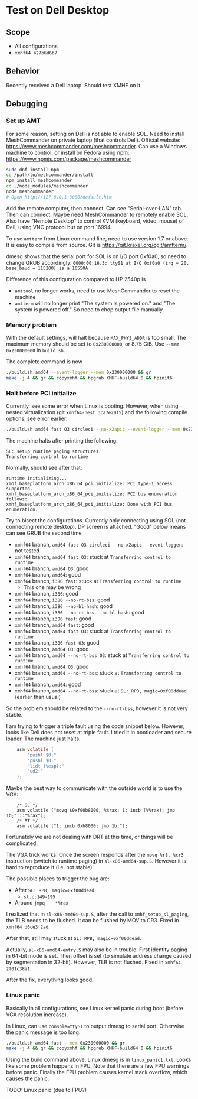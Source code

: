 # Test on Dell Desktop

## Scope
* All configurations
* `xmhf64 427b6d6b7`

## Behavior
Recently received a Dell laptop. Should test XMHF on it.

## Debugging

### Set up AMT

For some reason, setting on Dell is not able to enable SOL. Need to
install MeshCommander on private laptop (that controls Dell). Official website:
<https://www.meshcommander.com/meshcommander>. Can use a Windows machine to
control, or install on Fedora using npm:
<https://www.npmjs.com/package/meshcommander>
```sh
sudo dnf install npm
cd /path/to/meshcommander/install
npm install meshcommander
cd ./node_modules/meshcommander
node meshcommander
# Open http://127.0.0.1:3000/default.htm
```

Add the remote computer, then connect. Can see "Serial-over-LAN" tab. Then can
connect. Maybe need MeshCommander to remotely enable SOL. Also have
"Remote Desktop" to control KVM (keyboard, video, mouse) of Dell, using VNC
protocol but on port 16994.

To use `amtterm` from Linux command line, need to use version 1.7 or above. It
is easy to compile from source. Git is <https://git.kraxel.org/cgit/amtterm/>.

dmesg shows that the serial port for SOL is on I/O port 0xf0a0, so need to
change GRUB accordingly:
`0000:00:16.3: ttyS1 at I/O 0xf0a0 (irq = 20, base_baud = 115200) is a 16550A`

Difference of this configuration compared to HP 2540p is
* `amttool` no longer works, need to use MeshCommander to reset the machine
* `amtterm` will no longer print "The system is powered on." and "The system is
  powered off." So need to chop output file manually.

### Memory problem

With the default settings, will halt because `MAX_PHYS_ADDR` is too small. The
maximum memory should be set to `0x230000000`, or 8.75 GiB. Use
`--mem 0x230000000` in `build.sh`.

The complete command is now
```sh
./build.sh amd64 --event-logger --mem 0x230000000 && gr
make -j 4 && gr && copyxmhf && hpgrub XMHF-build64 0 && hpinit6
```

### Halt before PCI initialize

Currently, see some error when Linux is booting. However, when using nested
virtualization (git `xmhf64-nest 3ca7e20f5`) and the following compile options,
see error earlier.

```sh
./build.sh amd64 fast O3 circleci --no-x2apic --event-logger --mem 0x230000000
```

The machine halts after printing the following:
```
SL: setup runtime paging structures.
Transferring control to runtime
```

Normally, should see after that:
```
runtime initializing...
xmhf_baseplatform_arch_x86_64_pci_initialize: PCI type-1 access supported.
xmhf_baseplatform_arch_x86_64_pci_initialize: PCI bus enumeration follows:
xmhf_baseplatform_arch_x86_64_pci_initialize: Done with PCI bus enumeration.
```

Try to bisect the configurations. Currently only connecting using SOL (not
connecting remote desktop). DP screen is attached. "Good" below means can see
GRUB the second time
* `xmhf64` branch, `amd64 fast O3 circleci --no-x2apic --event-logger`: not
  tested
* `xmhf64` branch, `amd64 fast O3`: stuck at `Transferring control to runtime`
* `xmhf64` branch, `amd64 O3`: good
* `xmhf64` branch, `amd64`: good
* `xmhf64` branch, `i386 fast`: stuck at `Transferring control to runtime`
	* This one may be wrong
* `xmhf64` branch, `i386`: good
* `xmhf64` branch, `i386 --no-rt-bss`: good
* `xmhf64` branch, `i386 --no-bl-hash`: good
* `xmhf64` branch, `i386 --no-rt-bss --no-bl-hash`: good
* `xmhf64` branch, `i386 fast`: good
* `xmhf64` branch, `amd64 fast`: good
* `xmhf64` branch, `amd64 fast O3`: stuck at `Transferring control to runtime`
* `xmhf64` branch, `i386 fast O3`: good
* `xmhf64` branch, `amd64 O3`: good
* `xmhf64` branch, `amd64 --no-rt-bss O3`: stuck at
  `Transferring control to runtime`
* `xmhf64` branch, `amd64 O3`: good
* `xmhf64` branch, `amd64 --no-rt-bss`: stuck at
  `Transferring control to runtime`
* `xmhf64` branch, `amd64`: good
* `xmhf64` branch, `amd64 --no-rt-bss`: stuck at `SL: RPB, magic=0xf00ddead`
  (earlier than usual)

So the problem should be related to the `--no-rt-bss`, however it is not very
stable.

I am trying to trigger a triple fault using the code snippet below. However,
looks like Dell does not reset at triple fault. I tried it in bootloader and
secure loader. The machine just halts.
```c
	asm volatile (
		"pushl $0;"
		"pushl $0;"
		"lidt (%esp);"
		"ud2;"
	);
```

Maybe the best way to communicate with the outside world is to use the VGA:
```
	/* SL */
	asm volatile ("movq $0xf00b8000, %%rax; 1: incb (%%rax); jmp 1b;":::"%rax");
	/* RT */
	asm volatile ("1: incb 0xb8000; jmp 1b;");
```

Fortunately we are not dealing with DRT at this time, or things will be
complicated.

The VGA trick works. Once the screen responds after the `movq %r8, %cr3`
instruction (switch to runtime paging) in `sl-x86-amd64-sup.S`. However it is
hard to reproduce it (i.e. not stable).

The possible places to trigger the bug are:
* After `SL: RPB, magic=0xf00ddead`
	* `sl.c:149-195`
* Around `jmpq    *%rax`

I realized that in `sl-x86-amd64-sup.S`, after the call to
`xmhf_setup_sl_paging`, the TLB needs to be flushed. It can be flushed by MOV
to CR3. Fixed in `xmhf64 d6ce3f2ad`.

After that, still may stuck at `SL: RPB, magic=0xf00ddead`.

Actually, `sl-x86-amd64-entry.S` may also be in trouble. First identity paging
in 64-bit mode is set. Then offset is set (to simulate address change caused
by segmentation in 32-bit). However, TLB is not flushed. Fixed in
`xmhf64 2f01c38a1`.

After the fix, everything looks good.

### Linux panic

Basically in all configurations, see Linux kernel panic during boot (before VGA
resolution increase).

In Linux, can use `console=ttyS1` to output dmesg to serial port. Otherwise the
panic message is too long.

```sh
./build.sh amd64 fast --mem 0x230000000 && gr
make -j 4 && gr && copyxmhf && hpgrub XMHF-build64 0 && hpinit6
```

Using the build command above, Linux dmesg is in `linux_panic1.txt`. Looks like
some problem happens in FPU. Note that there are a few FPU warnings before
panic. Finally the FPU problem causes kernel stack overflow, which causes the
panic.

TODO: Linux panic (due to FPU?)

